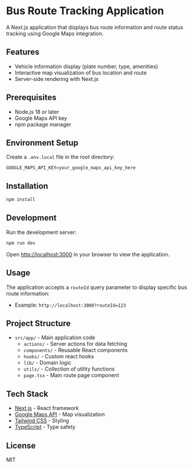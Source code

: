 # Bus Route Tracking Application

A Next.js application that displays bus route information and route status tracking using Google Maps integration.

## Features

- Vehicle information display (plate number, type, amenities)
- Interactive map visualization of bus location and route
- Server-side rendering with Next.js

## Prerequisites

- Node.js 18 or later
- Google Maps API key
- npm package manager

## Environment Setup

Create a `.env.local` file in the root directory:

```env
GOOGLE_MAPS_API_KEY=your_google_maps_api_key_here
```

## Installation

```bash
npm install
```

## Development

Run the development server:

```bash
npm run dev
```

Open [http://localhost:3000](http://localhost:3000) in your browser to view the application.

## Usage

The application accepts a `routeId` query parameter to display specific bus route information:

- Example: `http://localhost:3000?routeId=123`

## Project Structure

- `src/app/` - Main application code
  - `actions/` - Server actions for data fetching
  - `components/` - Reusable React components
  - `hooks/` - Custom react hooks
  - `lib/` - Domain logic
  - `utils/` - Collection of utility functions
  - `page.tsx` - Main route page component

## Tech Stack

- [Next.js](https://nextjs.org/) - React framework
- [Google Maps API](https://developers.google.com/maps) - Map visualization
- [Tailwind CSS](https://tailwindcss.com/) - Styling
- [TypeScript](https://www.typescriptlang.org/) - Type safety

## License

MIT
